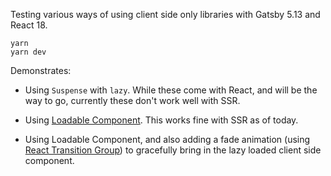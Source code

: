 Testing various ways of using client side only libraries with Gatsby 5.13 and
React 18.

    yarn
    yarn dev

Demonstrates:

* Using `Suspense` with `lazy`. While these come with React, and will be the way
  to go, currently these don't work well with SSR.

* Using [Loadable Component](https://loadable-components.com/). This works fine
  with SSR as of today.

* Using Loadable Component, and also adding a fade animation (using [React
  Transition Group](http://reactcommunity.org/react-transition-group/)) to
  gracefully bring in the lazy loaded client side component.
